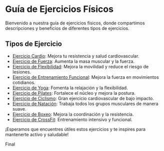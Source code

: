 # Guía de Ejercicios Físicos

Bienvenido a nuestra guía de ejercicios físicos, donde compartimos descripciones y beneficios de diferentes tipos de ejercicios.

## Tipos de Ejercicio

- [Ejercicio Cardio](ejercicios/Cardio.md): Mejora tu resistencia y salud cardiovascular.
- [Ejercicio de Fuerza](ejercicios/Fuerza.md): Aumenta la masa muscular y la fuerza.
- [Ejercicio de Flexibilidad](ejercicios/Flexibilidad.md): Mejora la movilidad y reduce el riesgo de lesiones.
- [Ejercicio de Entrenamiento Funcional](ejercicios/Entrenamiento-Funcional.md): Mejora la fuerza en movimientos cotidianos.
- [Ejercicio de Yoga](ejercicios/Yoga.md): Fomenta la relajación y la flexibilidad.
- [Ejercicio de Pilates](ejercicios/Pilates.md): Fortalece el núcleo y mejora la postura.
- [Ejercicio de Ciclismo](ejercicios/Ciclismo.md): Gran ejercicio cardiovascular de bajo impacto.
- [Ejercicio de Natación](ejercicios/Natación.md): Trabaja todos los grupos musculares de manera suave.
- [Ejercicio de Boxeo](ejercicios/Boxeo.md): Mejora la coordinación y la resistencia.
- [Ejercicio de CrossFit](ejercicios/CrossFit.md): Entrenamiento intensivo y funcional.

¡Esperamos que encuentres útiles estos ejercicios y te inspires para mantenerte activo y saludable!

Final